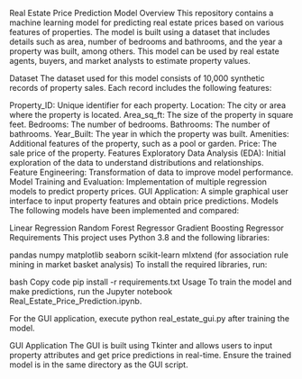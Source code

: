 Real Estate Price Prediction Model
Overview
This repository contains a machine learning model for predicting real estate prices based on various features of properties. The model is built using a dataset that includes details such as area, number of bedrooms and bathrooms, and the year a property was built, among others. This model can be used by real estate agents, buyers, and market analysts to estimate property values.

Dataset
The dataset used for this model consists of 10,000 synthetic records of property sales. Each record includes the following features:

Property_ID: Unique identifier for each property.
Location: The city or area where the property is located.
Area_sq_ft: The size of the property in square feet.
Bedrooms: The number of bedrooms.
Bathrooms: The number of bathrooms.
Year_Built: The year in which the property was built.
Amenities: Additional features of the property, such as a pool or garden.
Price: The sale price of the property.
Features
Exploratory Data Analysis (EDA): Initial exploration of the data to understand distributions and relationships.
Feature Engineering: Transformation of data to improve model performance.
Model Training and Evaluation: Implementation of multiple regression models to predict property prices.
GUI Application: A simple graphical user interface to input property features and obtain price predictions.
Models
The following models have been implemented and compared:

Linear Regression
Random Forest Regressor
Gradient Boosting Regressor
Requirements
This project uses Python 3.8 and the following libraries:

pandas
numpy
matplotlib
seaborn
scikit-learn
mlxtend (for association rule mining in market basket analysis)
To install the required libraries, run:

bash
Copy code
pip install -r requirements.txt
Usage
To train the model and make predictions, run the Jupyter notebook Real_Estate_Price_Prediction.ipynb.

For the GUI application, execute python real_estate_gui.py after training the model.

GUI Application
The GUI is built using Tkinter and allows users to input property attributes and get price predictions in real-time. Ensure the trained model is in the same directory as the GUI script.
